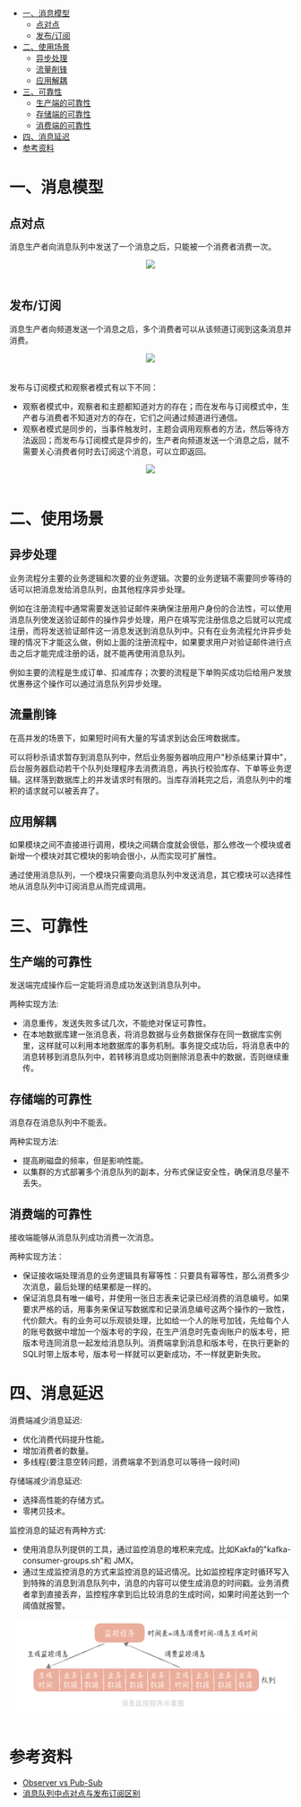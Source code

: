 <!-- GFM-TOC -->
* [一、消息模型](#一消息模型)
    * [点对点](#点对点)
    * [发布/订阅](#发布订阅)
* [二、使用场景](#二使用场景)
    * [异步处理](#异步处理)
    * [流量削锋](#流量削锋)
    * [应用解耦](#应用解耦)
* [三、可靠性](#三可靠性)
    * [生产端的可靠性](#生产端的可靠性)
    * [存储端的可靠性](#存储端的可靠性)
    * [消费端的可靠性](#消费端的可靠性)
* [四、消息延迟](#四消息延迟)
* [参考资料](#参考资料)
<!-- GFM-TOC -->


# 一、消息模型

## 点对点

消息生产者向消息队列中发送了一个消息之后，只能被一个消费者消费一次。

<div align="center"> <img src="https://cs-notes-1256109796.cos.ap-guangzhou.myqcloud.com/image-20191212011250613.png"/> </div><br>

## 发布/订阅

消息生产者向频道发送一个消息之后，多个消费者可以从该频道订阅到这条消息并消费。

<div align="center"> <img src="https://cs-notes-1256109796.cos.ap-guangzhou.myqcloud.com/image-20191212011410374.png"/> </div><br>

发布与订阅模式和观察者模式有以下不同：

- 观察者模式中，观察者和主题都知道对方的存在；而在发布与订阅模式中，生产者与消费者不知道对方的存在，它们之间通过频道进行通信。
- 观察者模式是同步的，当事件触发时，主题会调用观察者的方法，然后等待方法返回；而发布与订阅模式是异步的，生产者向频道发送一个消息之后，就不需要关心消费者何时去订阅这个消息，可以立即返回。

<div align="center"> <img src="https://cs-notes-1256109796.cos.ap-guangzhou.myqcloud.com/image-20191212011747967.png"/> </div><br>

# 二、使用场景

## 异步处理

业务流程分主要的业务逻辑和次要的业务逻辑。次要的业务逻辑不需要同步等待的话可以把消息发给消息队列，由其他程序异步处理。

例如在注册流程中通常需要发送验证邮件来确保注册用户身份的合法性，可以使用消息队列使发送验证邮件的操作异步处理，用户在填写完注册信息之后就可以完成注册，而将发送验证邮件这一消息发送到消息队列中。只有在业务流程允许异步处理的情况下才能这么做，例如上面的注册流程中，如果要求用户对验证邮件进行点击之后才能完成注册的话，就不能再使用消息队列。

例如主要的流程是生成订单、扣减库存；次要的流程是下单购买成功后给用户发放优惠券这个操作可以通过消息队列异步处理。

## 流量削锋

在高并发的场景下，如果短时间有大量的写请求到达会压垮数据库。

可以将秒杀请求暂存到消息队列中，然后业务服务器响应用户"秒杀结果计算中"，后台服务器启动若干个队列处理程序去消费消息，再执行校验库存、下单等业务逻辑。这样落到数据库上的并发请求时有限的。当库存消耗完之后，消息队列中的堆积的请求就可以被丢弃了。

## 应用解耦

如果模块之间不直接进行调用，模块之间耦合度就会很低，那么修改一个模块或者新增一个模块对其它模块的影响会很小，从而实现可扩展性。

通过使用消息队列，一个模块只需要向消息队列中发送消息，其它模块可以选择性地从消息队列中订阅消息从而完成调用。

# 三、可靠性

## 生产端的可靠性

发送端完成操作后一定能将消息成功发送到消息队列中。

两种实现方法:

- 消息重传，发送失败多试几次，不能绝对保证可靠性。
- 在本地数据库建一张消息表，将消息数据与业务数据保存在同一数据库实例里，这样就可以利用本地数据库的事务机制。事务提交成功后，将消息表中的消息转移到消息队列中，若转移消息成功则删除消息表中的数据，否则继续重传。

## 存储端的可靠性

消息存在消息队列中不能丢。

两种实现方法:

- 提高刷磁盘的频率，但是影响性能。
- 以集群的方式部署多个消息队列的副本，分布式保证安全性，确保消息尽量不丢失。

## 消费端的可靠性

接收端能够从消息队列成功消费一次消息。

两种实现方法：

- 保证接收端处理消息的业务逻辑具有幂等性：只要具有幂等性，那么消费多少次消息，最后处理的结果都是一样的。
- 保证消息具有唯一编号，并使用一张日志表来记录已经消费的消息编号。如果要求严格的话，用事务来保证写数据库和记录消息编号这两个操作的一致性，代价颇大。有的业务可以乐观锁处理，比如给一个人的账号加钱，先给每个人的账号数据中增加一个版本号的字段，在生产消息时先查询账户的版本号，把版本号连同消息一起发给消息队列。消费端拿到消息和版本号，在执行更新的SQL时带上版本号，版本号一样就可以更新成功，不一样就更新失败。

# 四、消息延迟

消费端减少消息延迟:

- 优化消费代码提升性能。
- 增加消费者的数量。
- 多线程(要注意空转问题，消费端拿不到消息可以等待一段时间)

存储端减少消息延迟:

- 选择高性能的存储方式。
- 零拷贝技术。

监控消息的延迟有两种方式:

- 使用消息队列提供的工具，通过监控消息的堆积来完成。比如Kakfa的"kafka-consumer-groups.sh"和 JMX。
- 通过生成监控消息的方式来监控消息的延迟情况。比如监控程序定时循环写入到特殊的消息到消息队列中，消息的内容可以使生成消息的时间戳。业务消费者拿到直接丢弃，监控程序拿到后比较消息的生成时间，如果时间差达到一个阈值就报警。

<div align="center"> <img src="img/kafka.jpeg"/> </div><br>


# 参考资料

- [Observer vs Pub-Sub](http://developers-club.com/posts/270339/)
- [消息队列中点对点与发布订阅区别](https://blog.csdn.net/lizhitao/article/details/47723105)
